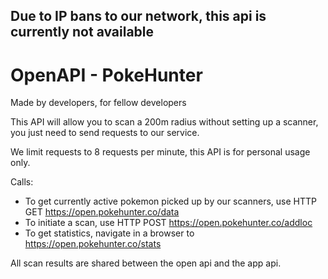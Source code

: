 ## Due to IP bans to our network, this api is currently not available

# OpenAPI - PokeHunter

Made by developers, for fellow developers

This API will allow you to scan a 200m radius without setting up a scanner, you just need to send requests to our service.

We limit requests to 8 requests per minute, this API is for personal usage only.

Calls:
 - To get currently active pokemon picked up by our scanners, use HTTP GET https://open.pokehunter.co/data
 - To initiate a scan, use HTTP POST https://open.pokehunter.co/addloc
 - To get statistics, navigate in a browser to https://open.pokehunter.co/stats
 
All scan results are shared between the open api and the app api.
